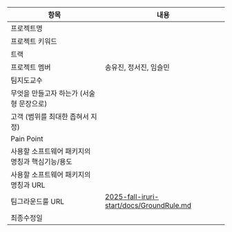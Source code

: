 | 항목 | 내용 |
|------|------|
| 프로젝트명 |  |
| 프로젝트 키워드 |  |
| 트랙 |  |
| 프로젝트 멤버 | 송유진, 정서진, 임슬민 |
| 팀지도교수 |  |
| 무엇을 만들고자 하는가 (서술형 문장으로) |  |
| 고객 (범위를 최대한 좁혀서 지정) |  |
| Pain Point |  |
| 사용할 소프트웨어 패키지의 명칭과 핵심기능/용도 |  |
| 사용할 소프트웨어 패키지의 명칭과 URL |  |
| 팀그라운드룰 URL | [2025-fall-iruri-start/docs/GroundRule.md](https://github.com/youjean-s/2025-fall-iruri-start/blob/main/docs/GroundRule.md)  |
| 최종수정일 |  |

